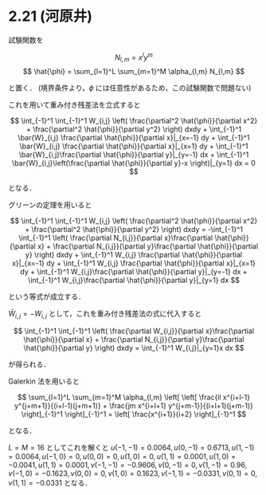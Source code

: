 # 2.21 (河原井)

試験関数を

$$ N_{l,m} = x^l y^m $$
$$ \hat{\phi} = \sum_{l=1}^L \sum_{m=1}^M \alpha_{l,m} N_{l,m} $$

と置く．
(境界条件より，$\phi$ には任意性があるため，この試験関数で問題ない)

これを用いて重み付き残差法を立式すると

$$ \int_{-1}^1 \int_{-1}^1 W_{i,j} \left( \frac{\partial^2 \hat{\phi}}{\partial x^2} + \frac{\partial^2 \hat{\phi}}{\partial y^2} \right) dxdy + \int_{-1}^1 \bar{W}_{i,j} \frac{\partial \hat{\phi}}{\partial x}|_{x=-1} dy + \int_{-1}^1 \bar{W}_{i,j} \frac{\partial \hat{\phi}}{\partial x}|_{x=1} dy + \int_{-1}^1 \bar{W}_{i,j}\frac{\partial \hat{\phi}}{\partial y}|_{y=-1} dx + \int_{-1}^1 \bar{W}_{i,j}\left(\frac{\partial \hat{\phi}}{\partial y}-x \right)|_{y=1} dx = 0 $$

となる．

グリーンの定理を用いると

$$ \int_{-1}^1 \int_{-1}^1 W_{i,j} \left( \frac{\partial^2 \hat{\phi}}{\partial x^2} + \frac{\partial^2 \hat{\phi}}{\partial y^2} \right) dxdy = -\int_{-1}^1 \int_{-1}^1 \left( \frac{\partial N_{i,j}}{\partial x}\frac{\partial \hat{\phi}}{\partial x} + \frac{\partial N_{i,j}}{\partial y}\frac{\partial \hat{\phi}}{\partial y} \right) dxdy + \int_{-1}^1 W_{i,j} \frac{\partial \hat{\phi}}{\partial x}|_{x=-1} dy + \int_{-1}^1 W_{i,j} \frac{\partial \hat{\phi}}{\partial x}|_{x=1} dy + \int_{-1}^1 W_{i,j}\frac{\partial \hat{\phi}}{\partial y}|_{y=-1} dx + \int_{-1}^1 W_{i,j}\frac{\partial \hat{\phi}}{\partial y}|_{y=1} dx $$

という等式が成立する．

$\bar{W}_{i,j} = -W_{i,j}$ として，これを重み付き残差法の式に代入すると

$$ \int_{-1}^1 \int_{-1}^1 \left( \frac{\partial W_{i,j}}{\partial x}\frac{\partial \hat{\phi}}{\partial x} + \frac{\partial N_{i,j}}{\partial y}\frac{\partial \hat{\phi}}{\partial y} \right) dxdy = \int_{-1}^1 W_{i,j}|_{y=1}x dx $$

が得られる．

Galerkin 法を用いると

$$
\sum_{l=1}^L \sum_{m=1}^M \alpha_{l,m} \left[ \left[ \frac{il x^{i+l-1} y^{j+m+1}}{(i+l-1)(j+m+1)} + \frac{jm x^{i+l+1} y^{j+m-1}}{(i+l+1)(j+m-1)} \right]_{-1}^1 \right]_{-1}^1 = \left[ \frac{x^{i+1}}{i+2} \right]_{-1}^1
$$

となる．

$L=M=16$ としてこれを解くと $u(-1,-1) = 0.0064, u(0,-1) = 0.6713, u(1,-1) = 0.0064, u(-1,0) = 0, u(0,0) = 0, u(1,0) = 0, u(1,1) = 0.0001, u(1,0) = -0.0041, u(1,1) = 0.0001, v(-1,-1) = -0.9606, v(0,-1) = 0, v(1,-1) = 0.96, v(-1,0) = -0.1623, v(0,0) = 0, v(1,0) = 0.1623, v(-1,1) = -0.0331, v(0,1) = 0, v(1,1) = -0.0331$ となる．
